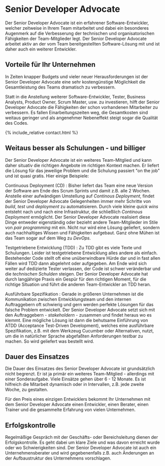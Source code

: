 # Senior Developer Advocate
Der Senior Developer Advocate ist ein erfahrener Software-Entwickler, welcher zeitweise in Ihrem Team mitarbeitet und dabei ein besonderes Augenmerk auf die Verbesserung der technischen und organisatorischen Fähigkeiten der Team-Mitglieder legt. Der Senior Developer Advocate arbeitet aktiv an der vom Team bereitgestellten Software-Lösung mit und ist daher auch ein weiterer Entwickler.

## Vorteile für Ihr Unternehmen
In Zeiten knapper Budgets und vieler neuer Herausforderungen ist der Senior Developer Advocate eine sehr kostengünstige Möglichkeit die Gesamtleistung des Teams dramatisch zu verbessern.

Statt in die Anstellung weiterer Software-Entwickler, Tester, Business Analysts, Product Owner, Scrum Master, usw. zu investieren, hilft der Senior Developer Advocate die Fähigkeiten der schon vorhandenen Mitarbeiter zu verbessern. Es fallen Einarbeitungszeiten weg, die Gesamtkosten sind weitaus geringer und als angenehmer Nebeneffekt steigt sogar die Qualität des Codes.

{% include_relative contact.html %}

## Weitaus besser als Schulungen - und billiger
Der Senior Developer Advocate ist ein weiteres Team-Mitglied und kann daher situativ die richtigen Angebote im richtigen Kontext machen. Er liefert die Lösung für das jeweilige Problem und die Schulung passiert "on the job" und ist quasi gratis. Hier einige Beispiele:

Continuous Deployment (CD)
: Bisher liefert das Team eine neue Version der Software am Ende des Scrum Sprints und damit z.B. alle 2 Wochen. Anstelle einer aufwändigen Umstellung auf *Continous Deployment*, findet der Senior Developer Advocate Gelegenheiten immer mehr Schritte von *build*, *test* und *deployment* zu automatisieren. Durch viele kleine *quick wins* entsteht nach und nach eine Infrastruktur, die schließlich *Continous Deployment* ermöglicht. Der Senior Developer Advocate realisiert diese Dinge entweder eigenständig oder bezieht andere Team-Mitglieder im Stile von *pair programming* mit ein. Nicht nur wird eine Lösung geliefert, sondern auch nachhaltiges Wissen und Fähigkeiten aufgebaut. Ganz ohne Mühen ist das Team sogar auf dem Weg zu *DevOps*.

Testgetriebene Entwicklung (TDD)
: Zu TDD gibt es viele Texte und Schulungen. Leider ist testgetriebene Entwicklung alles andere als einfach. Bestehender Code stellt oft eine unüberwindbare Hürde dar und in fast allen Fällen wird TDD dann abgelehnt oder aufgegeben. Am Ende wird sich weiter auf dedizierte Tester verlassen, der Code ist schwer veränderbar und die *technischen Schulden* steigen. Der Senior Developer Advocate hat durch langjährige Praxis ein Gespür für den richtigen Moment, für die richtige Situation und führt die anderen Team-Entwickler an TDD heran.

Ausführbare Spezifikation
: Gerade in größeren Unternehmen ist die Kommunikation zwischen Entwicklungsteam und den internen Auftraggebern oft schwierig und gern werden perfekte Lösungen für das falsche Problem entwickelt. Der Senior Developer Advocate setzt sich mit den Auftraggebern - *stakeholdern* - zusammen und findet heraus wo es klemmt. Eine mögliche Lösung ist dann die behutsame Einführung von ATDD (Acceptance Test-Driven Development), welches eine ausführbare Spezifikation, z.B. mit dem Werkzeug Cucumber oder Alternativen, nutzt, um die in natürlicher Sprache abgefaßten Anforderungen testbar zu machen. So wird geliefert was bestellt wird.

## Dauer des Einsatzes
Die Dauer des Einsatzes des Senior Developer Advocate ist grundsätzlich nicht begrenzt. Er ist ja primär ein weiteres Team-Mitglied - allerdings mit einer Sonderaufgabe. Viele Einsätze gehen über 6 - 12 Monate. Es ist hilfreich die Mitarbeit dynamisch oder in Intervallen, z.B. jede zweite Woche, zu gestalten.

Für den Preis eines einzigen Entwicklers bekommt Ihr Unternehmen mit dem Senior Developer Advocate einen Entwickler, einen Berater, einen Trainer und die gesammelte Erfahrung von vielen Unternehmen.

## Erfolgskontrolle
Regelmäßige Gespräch mit der Geschäfts- oder Bereichsleitung dienen der Erfolgskontrolle. Es geht dabei um klare Ziele und was davon erreicht wurde oder wo Schwierigkeiten sind. Der Senior Developer Advocate ist auch ein Unternehmensberater und wird gegebenenfalls z.B. auch Änderungen an der Aufbaustruktur des Unternehmens vorschlagen.
